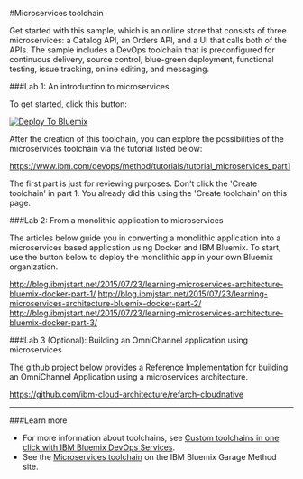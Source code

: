 #Microservices toolchain

Get started with this sample, which is an online store that consists of three microservices: a Catalog API, an Orders API, and a UI that calls both of the APIs. The sample includes a DevOps toolchain that is preconfigured for continuous delivery, source control, blue-green deployment, functional testing, issue tracking, online editing, and messaging.

###Lab 1: An introduction to microservices

To get started, click this button:

[![Deploy To Bluemix](https://new-console.ng.bluemix.net/devops/graphics/create_toolchain_button.png)](https://new-console.ng.bluemix.net/devops/setup/deploy/?repository=https%3A//github.com/eciggaar/ms-store-toolchain.git)

After the creation of this toolchain, you can explore the possibilities of the microservices toolchain via the tutorial listed below:

<https://www.ibm.com/devops/method/tutorials/tutorial_microservices_part1>

The first part is just for reviewing purposes. Don't click the 'Create toolchain' in part 1. You already did this using the 'Create toolchain' on this page.

###Lab 2: From a monolithic application to microservices

The articles below guide you in converting a monolithic application into a microservices based application using Docker and IBM Bluemix. To start, use the button below to deploy the monolithic app in your own Bluemix organization.

<http://blog.ibmjstart.net/2015/07/23/learning-microservices-architecture-bluemix-docker-part-1/>
<http://blog.ibmjstart.net/2015/07/23/learning-microservices-architecture-bluemix-docker-part-2/>
<http://blog.ibmjstart.net/2015/07/23/learning-microservices-architecture-bluemix-docker-part-3/>

###Lab 3 (Optional): Building an OmniChannel application using microservices

The github project below provides a Reference Implementation for building an OmniChannel Application using a microservices architecture.

https://github.com/ibm-cloud-architecture/refarch-cloudnative

---
###Learn more

* For more information about toolchains, see [Custom toolchains in one click with IBM Bluemix DevOps Services](https://developer.ibm.com/devops-services/2016/06/16/open-toolchain-with-ibm-bluemix-devops-services/).
* See the [Microservices toolchain](https://www.ibm.com/devops/method/toolchains/microservices_toolchain) on the IBM Bluemix Garage Method site.
